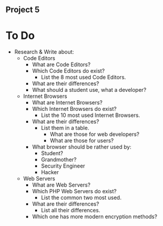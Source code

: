 ## Project 5

# To Do
- Research & Write about:
	- Code Editors
		- What are Code Editors?
		- Which Code Editors do exist?
			- List the 8 most used Code Editors.
		- What are their differences?
		- What should a student use, what a developer?
	- Internet Browsers
		- What are Internet Browsers?
		- Which Internet Browsers do exist?
			- List the 10 most used Internet Browsers.
		- What are their differences?
			- List them in a table.
				- What are those for web developers?
				- What are those for users?
		- What browser should be rather used by:
			- Student?
			- Grandmother?
			- Security Engineer
			- Hacker
	- Web Servers
		- What are Web Servers?
		- Which PHP Web Servers do exist?
			- List the common two most used.
		- What are their differences?
			- List all their differences.
		- Which one has more modern encryption methods?
